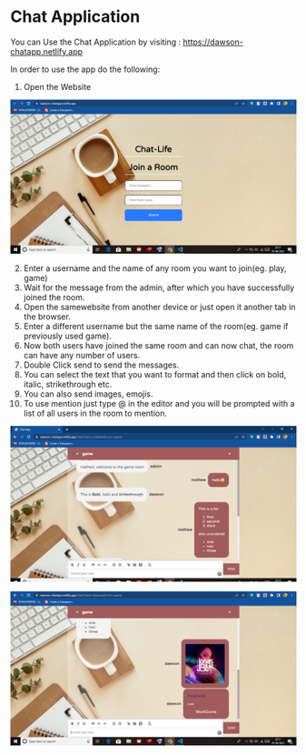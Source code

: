 # Chat Application

You can Use the Chat Application by visiting : https://dawson-chatapp.netlify.app

In order to use the app do the following:
1) Open the Website

![](pic3.PNG)

2) Enter a username and the name of any room you want to join(eg. play, game)
3) Wait for the message from the admin, after which you have successfully joined the room.
4) Open the samewebsite from another device or just open it another tab in the browser.
5) Enter a different username but the same name of the room(eg. game if previously used game).
6) Now both users have joined the same room and can now chat, the room can have any number of users.
7) Double Click send to send the messages.
8) You can select the text that you want to format and then click on bold, italic, strikethrough etc.
9) You can also send images, emojis.
10) To use mention just type @ in the editor and you will be prompted with a list of all users in the room to mention.

![](pic1.PNG)

![](pic2.PNG)